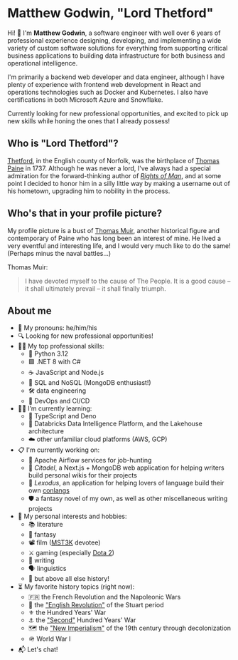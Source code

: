# Matthew Godwin, "Lord Thetford"
Hi! 👋 I'm **Matthew Godwin**, a software engineer with well over 6 years of professional experience designing, developing, and implementing a wide variety of custom software solutions for everything from supporting critical business applications to building data infrastructure for both business and operational intelligence.

I'm primarily a backend web developer and data engineer, although I have plenty of experience with frontend web development in React and operations technologies such as Docker and Kubernetes. I also have certifications in both Microsoft Azure and Snowflake.

Currently looking for new professional opportunities, and excited to pick up new skills while honing the ones that I already possess!

## Who is "Lord Thetford"?
[Thetford](https://en.wikipedia.org/wiki/Thetford), in the English county of Norfolk, was the birthplace of [Thomas Paine](https://en.wikipedia.org/wiki/Thomas_Paine) in 1737. Although he was never a lord, I've always had a special admiration for the forward-thinking author of [*Rights of Man*](https://en.wikipedia.org/wiki/Rights_of_Man), and at some point I decided to honor him in a silly little way by making a username out of his hometown, upgrading him to nobility in the process.

## Who's that in your profile picture?
My profile picture is a bust of [Thomas Muir](https://en.wikipedia.org/wiki/Thomas_Muir_of_Huntershill), another historical figure and contemporary of Paine who has long been an interest of mine. He lived a very eventful and interesting life, and I would very much like to do the same! (Perhaps minus the naval battles...)

Thomas Muir:
> I have devoted myself to the cause of The People. It is a good cause – it shall ultimately prevail – it shall finally triumph.

## About me
- 👋 My pronouns: he/him/his
- 🔍 Looking for new professional opportunities!
- 👨‍💻 My top professional skills:
  - 🐍 Python 3.12
  - 🟪 .NET 8 with C#
  - ☕ JavaScript and Node.js
  - 🌱 SQL and NoSQL (MongoDB enthusiast!)
  - 🛠️ data engineering
  - 🐋 DevOps and CI/CD
- 👨‍🎓 I’m currently learning:
  - 🦕 TypeScript and Deno
  - 🧱 Databricks Data Intelligence Platform, and the Lakehouse architecture
  - ☁️ other unfamiliar cloud platforms (AWS, GCP)
- 📋 I'm currently working on:
  - 🎡 Apache Airflow services for job-hunting
  - 📓 *Citadel*, a Next.js + MongoDB web application for helping writers build personal wikis for their projects
  - 🔡 *Lexodus*, an application for helping lovers of language build their own [conlangs](https://en.wikipedia.org/wiki/Constructed_language)
  - 🛡️ a fantasy novel of my own, as well as other miscellaneous writing projects
- 🕺 My personal interests and hobbies:
  - 📚 literature
  - 🐲 fantasy
  - 📽️ film ([MST3K](https://mst3k.com/) devotee)
  - ⚔️ gaming (especially [Dota 2](https://www.dota2.com/home))
  - 📝 writing
  - 🗣️ linguistics
  - 🏰 but above all else history!
- ⏳ My favorite history topics (right now):
  - 🇫🇷 the French Revolution and the Napoleonic Wars
  - 📜 the ["English Revolution"](https://en.wikipedia.org/wiki/English_Revolution) of the Stuart period
  - ⚜️ the Hundred Years' War
  - ⚓ the ["Second"](https://en.wikipedia.org/wiki/Second_Hundred_Years'_War) Hundred Years' War
  - 🗺️ the ["New Imperialism"](https://en.wikipedia.org/wiki/New_Imperialism) of the 19th century through decolonization
  - 🪖 World War I
- 📬 Let's chat!

